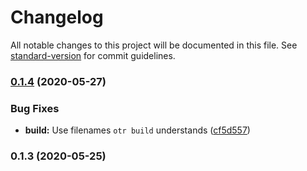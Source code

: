 # Changelog

All notable changes to this project will be documented in this file. See [standard-version](https://github.com/conventional-changelog/standard-version) for commit guidelines.

### [0.1.4](https://github.com/justinvdm/drainpipe/compare/v0.1.3...v0.1.4) (2020-05-27)


### Bug Fixes

* **build:** Use filenames `otr build` understands ([cf5d557](https://github.com/justinvdm/drainpipe/commit/cf5d557a03a881c04b2f050c5dbaafd4283803cb))

### 0.1.3 (2020-05-25)
